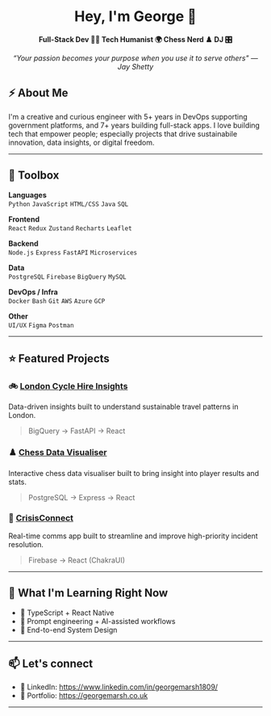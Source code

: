 <h1 align="center">Hey, I'm George 👋</h1>
<p align="center"> <strong>
  Full-Stack Dev 🧑‍💻 Tech Humanist 🌍 Chess Nerd ♟️ DJ 🎛️ </strong> 
</p>

<p align="center"> <i>
  “Your passion becomes your purpose when you use it to serve others" — Jay Shetty</i> 
</p>


## ⚡ About Me

I'm a creative and curious engineer with 5+ years in DevOps supporting government platforms, and 7+ years building full-stack apps. I love building tech that empower people; especially projects that drive sustainabile innovation, data insights, or digital freedom.

---

## 🔧 Toolbox

**Languages**  
`Python` `JavaScript` `HTML/CSS`  `Java` `SQL`  

**Frontend**  
`React` `Redux` `Zustand` `Recharts` `Leaflet`

**Backend**  
`Node.js` `Express` `FastAPI` `Microservices`

**Data**  
`PostgreSQL` `Firebase` `BigQuery` `MySQL`

**DevOps / Infra**  
`Docker` `Bash` `Git` `AWS` `Azure` `GCP`

**Other**  
`UI/UX` `Figma` `Postman` 

---

## ⭐ Featured Projects

### 🚲 [London Cycle Hire Insights](https://github.com/georgemarsh1809/LondonCityBikeInsights)
Data-driven insights built to understand sustainable travel patterns in London.   
> BigQuery → FastAPI → React   

### ♟️ [Chess Data Visualiser](https://github.com/georgemarsh1809/ChessDataVisualiser)
Interactive chess data visualiser built to bring insight into player results and stats.  
> PostgreSQL → Express → React

### 💬 [CrisisConnect](https://github.com/georgemarsh1809/CrisisConnect)  
Real-time comms app built to streamline and improve high-priority incident resolution.  
> Firebase → React (ChakraUI) 

---

## 🌱 What I'm Learning Right Now

- 🚀 TypeScript + React Native
- 🧠 Prompt engineering + AI-assisted workflows  
- 🎨 End-to-end System Design

---

## 📫 Let's connect

- 🧠 LinkedIn: https://www.linkedin.com/in/georgemarsh1809/
- 📝 Portfolio: https://georgemarsh.co.uk

---




